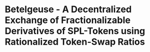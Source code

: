 # Betelgeuse - A Decentralized Exchange of Fractionalizable Derivatives of SPL-Tokens using Rationalized Token-Swap Ratios
